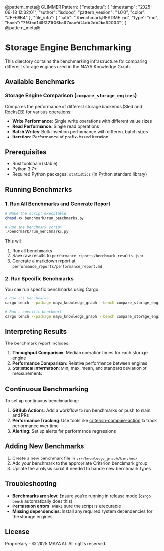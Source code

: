@pattern_meta@
GLIMMER Pattern:
{
  "metadata": {
    "timestamp": "2025-06-18 12:32:01",
    "author": "isdood",
    "pattern_version": "1.0.0",
    "color": "#FF69B4"
  },
  "file_info": {
    "path": "./benchmark/README.md",
    "type": "md",
    "hash": "7f6fcd146f371f06ba67caefd74db2dc2bc82093"
  }
}
@pattern_meta@

# Storage Engine Benchmarking

This directory contains the benchmarking infrastructure for comparing different storage engines
used in the MAYA Knowledge Graph.

## Available Benchmarks

### Storage Engine Comparison (`compare_storage_engines`)

Compares the performance of different storage backends (Sled and RocksDB) for various operations:

- **Write Performance**: Single write operations with different value sizes
- **Read Performance**: Single read operations
- **Batch Writes**: Bulk insertion performance with different batch sizes
- **Iteration**: Performance of prefix-based iteration

## Prerequisites

- Rust toolchain (stable)
- Python 3.7+
- Required Python packages: `statistics` (in Python standard library)

## Running Benchmarks

### 1. Run All Benchmarks and Generate Report

```bash
# Make the script executable
chmod +x benchmark/run_benchmarks.py

# Run the benchmark script
./benchmark/run_benchmarks.py
```

This will:
1. Run all benchmarks
2. Save raw results to `performance_reports/benchmark_results.json`
3. Generate a markdown report at `performance_reports/performance_report.md`

### 2. Run Specific Benchmarks

You can run specific benchmarks using Cargo:

```bash
# Run all benchmarks
cargo bench --package maya_knowledge_graph --bench compare_storage_engines

# Run a specific benchmark
cargo bench --package maya_knowledge_graph --bench compare_storage_engines -- sled_benchmark
```

## Interpreting Results

The benchmark report includes:

1. **Throughput Comparison**: Median operation times for each storage engine
2. **Performance Comparison**: Relative performance between engines
3. **Statistical Information**: Min, max, mean, and standard deviation of measurements

## Continuous Benchmarking

To set up continuous benchmarking:

1. **GitHub Actions**: Add a workflow to run benchmarks on push to main and PRs
2. **Performance Tracking**: Use tools like [criterion-compare-action](https://github.com/rhysd/github-action-benchmark) to track performance over time
3. **Alerting**: Set up alerts for performance regressions

## Adding New Benchmarks

1. Create a new benchmark file in `src/knowledge_graph/benches/`
2. Add your benchmark to the appropriate Criterion benchmark group
3. Update the analysis script if needed to handle new benchmark types

## Troubleshooting

- **Benchmarks are slow**: Ensure you're running in release mode (`cargo bench` automatically does this)
- **Permission errors**: Make sure the script is executable
- **Missing dependencies**: Install any required system dependencies for the storage engines

## License

Proprietary - © 2025 MAYA AI. All rights reserved.
